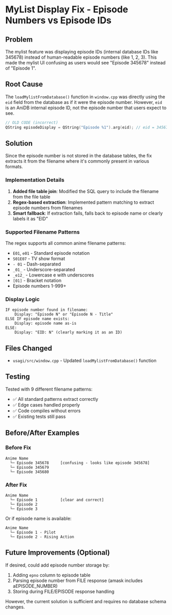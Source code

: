 # MyList Display Fix - Episode Numbers vs Episode IDs

## Problem
The mylist feature was displaying episode IDs (internal database IDs like 345678) instead of human-readable episode numbers (like 1, 2, 3). This made the mylist UI confusing as users would see "Episode 345678" instead of "Episode 1".

## Root Cause
The `loadMylistFromDatabase()` function in `window.cpp` was directly using the `eid` field from the database as if it were the episode number. However, `eid` is an AniDB internal episode ID, not the episode number that users expect to see.

```cpp
// OLD CODE (incorrect)
QString episodeDisplay = QString("Episode %1").arg(eid); // eid = 345678
```

## Solution
Since the episode number is not stored in the database tables, the fix extracts it from the filename where it's commonly present in various formats.

### Implementation Details

1. **Added file table join**: Modified the SQL query to include the filename from the file table
2. **Regex-based extraction**: Implemented pattern matching to extract episode numbers from filenames
3. **Smart fallback**: If extraction fails, falls back to episode name or clearly labels it as "EID"

### Supported Filename Patterns
The regex supports all common anime filename patterns:
- `E01`, `e01` - Standard episode notation
- `S01E07` - TV show format
- `- 01` - Dash-separated
- `_01_` - Underscore-separated  
- `_e12_` - Lowercase e with underscores
- `[01]` - Bracket notation
- Episode numbers 1-999+

### Display Logic
```
IF episode number found in filename:
    Display: "Episode N" or "Episode N - Title"
ELSE IF episode name exists:
    Display: episode name as-is
ELSE:
    Display: "EID: N" (clearly marking it as an ID)
```

## Files Changed
- `usagi/src/window.cpp` - Updated `loadMylistFromDatabase()` function

## Testing
Tested with 9 different filename patterns:
- ✅ All standard patterns extract correctly
- ✅ Edge cases handled properly
- ✅ Code compiles without errors
- ✅ Existing tests still pass

## Before/After Examples

### Before Fix
```
Anime Name
  └─ Episode 345678     [confusing - looks like episode 345678]
  └─ Episode 345679
  └─ Episode 345680
```

### After Fix
```
Anime Name
  └─ Episode 1          [clear and correct]
  └─ Episode 2
  └─ Episode 3
```

Or if episode name is available:
```
Anime Name
  └─ Episode 1 - Pilot
  └─ Episode 2 - Rising Action
```

## Future Improvements (Optional)
If desired, could add episode number storage by:
1. Adding `epno` column to episode table
2. Parsing episode number from FILE response (amask includes aEPISODE_NUMBER)
3. Storing during FILE/EPISODE response handling

However, the current solution is sufficient and requires no database schema changes.
